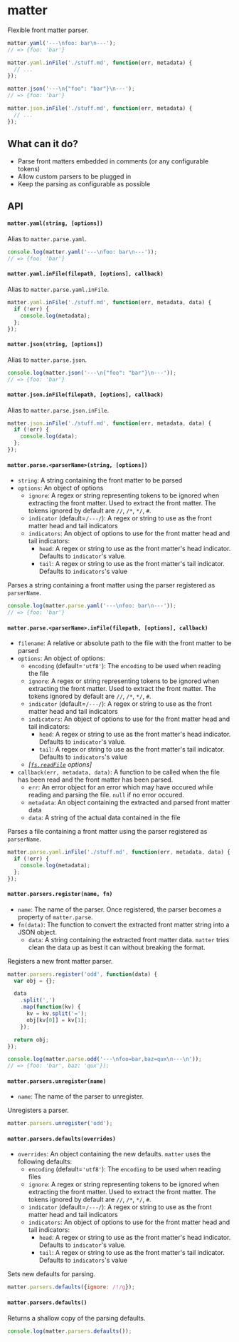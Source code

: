 # matter
Flexible front matter parser.

```javascript
matter.yaml('---\nfoo: bar\n---');
// => {foo: 'bar'}

matter.yaml.inFile('./stuff.md', function(err, metadata) {
  // ...
});

matter.json('---\n{"foo": "bar"}\n---');
// => {foo: 'bar'}

matter.json.inFile('./stuff.md', function(err, metadata) {
  // ...
});
```

## What can it do?
- Parse front matters embedded in comments (or any configurable tokens)
- Allow custom parsers to be plugged in
- Keep the parsing as configurable as possible

## API

#### `matter.yaml(string, [options])`
Alias to `matter.parse.yaml`.

```javascript
console.log(matter.yaml('---\nfoo: bar\n---'));
// => {foo: 'bar'}
```

#### `matter.yaml.inFile(filepath, [options], callback)`
Alias to `matter.parse.yaml.inFile`.

```javascript
matter.yaml.inFile('./stuff.md', function(err, metadata, data) {
  if (!err) {
    console.log(metadata);
  };
});
```

#### `matter.json(string, [options])`
Alias to `matter.parse.json`.

```javascript
console.log(matter.json('---\n{"foo": "bar"}\n---'));
// => {foo: 'bar'}
```

#### `matter.json.inFile(filepath, [options], callback)`
Alias to `matter.parse.json.inFile`.

```javascript
matter.json.inFile('./stuff.md', function(err, metadata, data) {
  if (!err) {
    console.log(data);
  };
});
```

#### `matter.parse.<parserName>(string, [options])`
- `string`: A string containing the front matter to be parsed
- `options`: An object of options
  - `ignore`: A regex or string representing tokens to be ignored when extracting the front matter. Used to extract the front matter. The tokens ignored by default are `//`, `/*`, `*/`, `#`.
  - `indicator` (default=`/---/`): A regex or string to use as the front matter head and tail indicators
  - `indicators`: An object of options to use for the front matter head and tail indicators:
      - `head`: A regex or string to use as the front matter's head indicator. Defaults to `indicator`'s value.
      - `tail`: A regex or string to use as the front matter's tail indicator. Defaults to `indicators`'s value

Parses a string containing a front matter using the parser registered as `parserName`.

```javascript
console.log(matter.parse.yaml('---\nfoo: bar\n---'));
// => {foo: 'bar'}
```

#### `matter.parse.<parserName>.inFile(filepath, [options], callback)`
- `filename`: A relative or absolute path to the file with the front matter to be parsed
- `options`: An object of options:
  - `encoding` (default=`'utf8'`): The `encoding` to be used when reading the file
  - `ignore`: A regex or string representing tokens to be ignored when extracting the front matter. Used to extract the front matter. The tokens ignored by default are `//`, `/*`, `*/`, `#`.
  - `indicator` (default=`/---/`): A regex or string to use as the front matter head and tail indicators
  - `indicators`: An object of options to use for the front matter head and tail indicators:
      - `head`: A regex or string to use as the front matter's head indicator. Defaults to `indicator`'s value.
      - `tail`: A regex or string to use as the front matter's tail indicator. Defaults to `indicators`'s value
  - *[[`fs.readFile`](http://nodejs.org/api/fs.html#fs_fs_readfile_filename_options_callback) options]*
- `callback(err, metadata, data)`: A function to be called when the file has been read and the front matter has been parsed.
  - `err`: An error object for an error which may have occured while reading and parsing the file. `null` if no error occured.
  - `metadata`: An object containing the extracted and parsed front matter data
  - `data`: A string of the actual data contained in the file

Parses a file containing a front matter using the parser registered as `parserName`.

```javascript
matter.parse.yaml.inFile('./stuff.md', function(err, metadata, data) {
  if (!err) {
    console.log(metadata);
  };
});
```

#### `matter.parsers.register(name, fn)`
- `name`: The name of the parser. Once registered, the parser becomes a
property of `matter.parse`.
- `fn(data)`: The function to convert the extracted front matter string into
a JSON object.
  - `data`: A string containing the extracted front matter data. `matter`
  tries clean the data up as best it can without breaking the format.

Registers a new front matter parser.

```javascript
matter.parsers.register('odd', function(data) {
  var obj = {};

  data
    .split(',')
    .map(function(kv) {
      kv = kv.split('=');
      obj[kv[0]] = kv[1];
    });

  return obj;
});

console.log(matter.parse.odd('---\nfoo=bar,baz=qux\n---\n'));
// => {foo: 'bar', baz: 'qux'});
```

#### `matter.parsers.unregister(name)`
- `name`: The name of the parser to unregister.

Unregisters a parser.

```javascript
matter.parsers.unregister('odd');
```

#### `matter.parsers.defaults(overrides)`
- `overrides`: An object containing the new defaults. `matter` uses the
following defaults:
  - `encoding` (default=`'utf8'`): The `encoding` to be used when reading files
  - `ignore`: A regex or string representing tokens to be ignored when extracting the front matter. Used to extract the front matter. The tokens ignored by default are `//`, `/*`, `*/`, `#`.
  - `indicator` (default=`/---/`): A regex or string to use as the front matter head and tail indicators
  - `indicators`: An object of options to use for the front matter head and tail indicators:
      - `head`: A regex or string to use as the front matter's head indicator. Defaults to `indicator`'s value.
      - `tail`: A regex or string to use as the front matter's tail indicator. Defaults to `indicators`'s value

Sets new defaults for parsing. 

```javascript
matter.parsers.defaults({ignore: /!/g});
```

#### `matter.parsers.defaults()`
Returns a shallow copy of the parsing defaults.

```javascript
console.log(matter.parsers.defaults());
```

